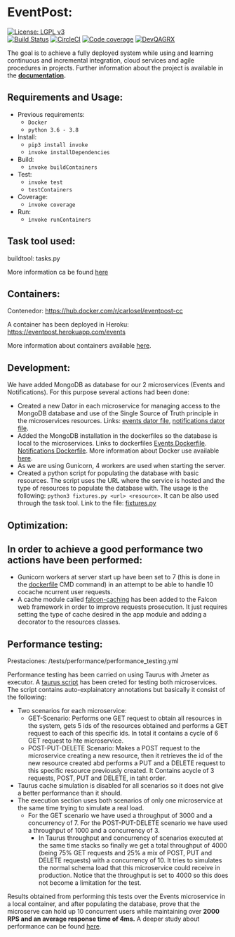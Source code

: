 # EventPost:
[![License: LGPL v3](https://img.shields.io/badge/License-LGPL%20v3-blue.svg)](https://www.gnu.org/licenses/lgpl-3.0)  
[![Build Status](https://travis-ci.com/carlos-el/EventPost-CCProject.svg?branch=master)](https://travis-ci.com/carlos-el/EventPost-CCProject)
[![CircleCI](https://circleci.com/gh/carlos-el/EventPost-CCProject.svg?style=svg)](https://circleci.com/gh/carlos-el/EventPost-CCProject)
[![Code coverage](https://codecov.io/gh/carlos-el/EventPost-CCProject/branch/master/graphs/badge.svg)](https://codecov.io/gh/carlos-el/EventPost-CCProject/branch/master)
[![DevQAGRX](https://img.shields.io/badge/DevQAGRX-blueviolet?style=svg&logo=Git)](https://github.com/JJ/curso-tdd)

The goal is to achieve a fully deployed system while using and learning continuous and incremental integration, cloud services and agile procedures in projects. 
Further information about the project is available in the __[documentation](https://carlos-el.github.io/EventPost-CCProject/index).__

## Requirements and Usage:

- Previous requirements: 
    - `Docker`
    - `python 3.6 - 3.8`
- Install: 
    - `pip3 install invoke`
    - `invoke installDependencies`
- Build: 
    - `invoke buildContainers`
- Test: 
    - `invoke test`
    - `testContainers`
- Coverage: 
    - `invoke coverage`
- Run: 
    - `invoke runContainers`

## Task tool used:
buildtool: tasks.py

More information ca be found [here](/docs/index.md#task-tool)

## Containers:
Contenedor: https://hub.docker.com/r/carlosel/eventpost-cc

A container has been deployed in Heroku: https://eventpost.herokuapp.com/events

More information about containers available [here](/docs/index.md#docker).

## Development:
We have added MongoDB as database for our 2 microservices (Events and Notifications). For this purpose several actions had been done:
- Created a new Dator in each microservice for managing access to the MongoDB database and use of the Single Source of Truth principle in the microservices resources. Links: [events dator file](/events_microservice/models/event_dator.py), [notifications dator file](/notifications_microservice/models/notification_dator.py). 
- Added the MongoDB installation in the dockerfiles so the database is local to the microservices. Links to dockerfiles [Events Dockerfile](./Events.dockerfile). [Notifications Dockerfile](./Notifications.dockerfile). More information about Docker use available [here](/docs/index.md#docker). 
- As we are using Gunicorn, 4 workers are used when starting the server.
- Created a python script for populating the database with basic resources. The script uses the URL where the service is hosted and the type of resources to populate the database with. The usage is the following: `python3 fixtures.py <url> <resource>`. It can be also used through the task tool. Link to the file: [fixtures.py](/fixtures.py)

## Optimization:
In order to achieve a good performance two actions have been performed:
-
- Gunicorn workers at server start up have been set to 7 (this is done in the [dockerfile](/Events.dockerfile) CMD command) in an attempt to be able to handle 10 cocache ncurrent user requests.
- A cache module called [falcon-caching](https://falcon-caching.readthedocs.io/en/latest/) has been added to the Falcon web framework in order to improve requests prosecution. It just requires setting the type of cache desired in the app module and adding a decorator to the resources classes.

## Performance testing:
Prestaciones: /tests/performance/performance_testing.yml

Performance testing has been carried on using Taurus with Jmeter as executor. A [taurus script](/tests/performance/performance_testing.yml) has been creted for testing both microservices. The script contains auto-explainatory annotations but basically it consist of the following:
- Two scenarios for each microservice:
    - GET-Scenario: Performs one GET request to obtain all resources in the system, gets 5 ids of the resources obtained and performs a GET request to each of this specific ids. In total it contains a cycle of 6 GET request to hte microservice.
    - POST-PUT-DELETE Scenario: Makes a POST request to the microservice creating a new resource, then it retrieves the id of the new resource created abd performs a PUT and a DELETE request to this specific resource previously created. It Contains acycle of 3 requests, POST, PUT and DELETE, in taht order.   
- Taurus cache simulation is disabled for all scenarios so it does not give a better performance than it should.
- The execution section uses both scenarios of only one microservice at the same time trying to simulate a real load.
    - For the GET scenario we have used a throughput of 3000 and a concurrency of 7. For the POST-PUT-DELETE scenario we have used a throughput of 1000 and a concurrency of 3. 
        - In Taurus throughput and concurrency of scenarios executed at the same time stacks so finally we get a total throughput of 4000 (being 75% GET requests and 25% a mix of POST, PUT and DELETE requests) with a concurrency of 10. It tries to simulates the normal schema load that this microservice could receive in production. Notice that the throughput is set to 4000 so this does not become a limitation for the test.

Results obtained from performing this tests over the Events microservice in a local container, and after populating the database, prove that the microserve can hold up 10 concurrent users while maintaining over __2000 RPS and an average response time of 4ms.__ A deeper study about performance can be found [here](/docs/index.md#results).
